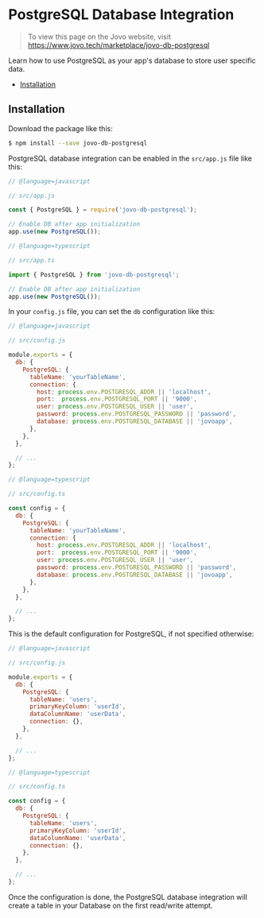 # PostgreSQL Database Integration

> To view this page on the Jovo website, visit https://www.jovo.tech/marketplace/jovo-db-postgresql

Learn how to use PostgreSQL as your app's database to store user specific data.

* [Installation](#installation)

## Installation

Download the package like this:

```sh
$ npm install --save jovo-db-postgresql
```

PostgreSQL database integration can be enabled in the `src/app.js` file like this:

```javascript
// @language=javascript

// src/app.js

const { PostgreSQL } = require('jovo-db-postgresql');

// Enable DB after app initialization
app.use(new PostgreSQL());

// @language=typescript

// src/app.ts

import { PostgreSQL } from 'jovo-db-postgresql';

// Enable DB after app initialization
app.use(new PostgreSQL());
```

In your `config.js` file, you can set the `db` configuration like this:

```javascript
// @language=javascript

// src/config.js

module.exports = {
  db: {
    PostgreSQL: {
      tableName: 'yourTableName',
      connection: {
        host: process.env.POSTGRESQL_ADDR || 'localhost',
        port:  process.env.POSTGRESQL_PORT || '9000',
        user: process.env.POSTGRESQL_USER || 'user',
        password: process.env.POSTGRESQL_PASSWORD || 'password',
        database: process.env.POSTGRESQL_DATABASE || 'jovoapp',
      },
    },
  },

  // ...
};

// @language=typescript

// src/config.ts

const config = {
  db: {
    PostgreSQL: {
      tableName: 'yourTableName',
      connection: {
        host: process.env.POSTGRESQL_ADDR || 'localhost',
        port:  process.env.POSTGRESQL_PORT || '9000',
        user: process.env.POSTGRESQL_USER || 'user',
        password: process.env.POSTGRESQL_PASSWORD || 'password',
        database: process.env.POSTGRESQL_DATABASE || 'jovoapp',
      },
    },
  },

  // ...
};
```

This is the default configuration for PostgreSQL, if not specified otherwise:

```javascript
// @language=javascript

// src/config.js

module.exports = {
  db: {
    PostgreSQL: {
      tableName: 'users',
      primaryKeyColumn: 'userId',
      dataColumnName: 'userData',
      connection: {},
    },
  },

  // ...
};

// @language=typescript

// src/config.ts

const config = {
  db: {
    PostgreSQL: {
      tableName: 'users',
      primaryKeyColumn: 'userId',
      dataColumnName: 'userData',
      connection: {},
    },
  },

  // ...
};
```

Once the configuration is done, the PostgreSQL database integration will create a table in your Database on the first read/write attempt. 